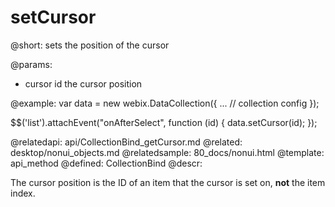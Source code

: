 setCursor
=============


@short:
	sets the position of the cursor

@params:
- cursor      id      the cursor position


@example:
var data = new webix.DataCollection({ 
  ...  // collection config
});

$$('list').attachEvent("onAfterSelect", function (id) {
  data.setCursor(id);
});

@relatedapi:
	api/CollectionBind_getCursor.md
@related:
	desktop/nonui_objects.md
@relatedsample:
	80_docs/nonui.html
@template:	api_method
@defined:	CollectionBind
@descr:


The cursor position is the ID of an item that the cursor is set on, **not** the item index.
